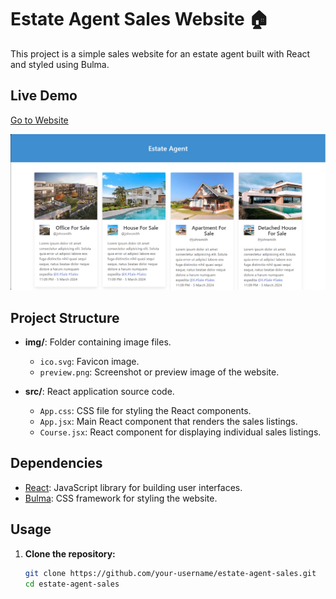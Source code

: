 # Estate Agent Sales Website 🏠

This project is a simple sales website for an estate agent built with React and styled using Bulma.

## Live Demo
[Go to Website](https://react-props-estate-agent.vercel.app)

![Alternatif Metin](./img/5.png)


## Project Structure


  - **img/**: Folder containing image files.
    - `ico.svg`: Favicon image.
    - `preview.png`: Screenshot or preview image of the website.

- **src/**: React application source code.
  - `App.css`: CSS file for styling the React components.
  - `App.jsx`: Main React component that renders the sales listings.
  - `Course.jsx`: React component for displaying individual sales listings.

## Dependencies

- [React](https://reactjs.org/): JavaScript library for building user interfaces.
- [Bulma](https://bulma.io/): CSS framework for styling the website.

## Usage

1. **Clone the repository:**
   ```bash
   git clone https://github.com/your-username/estate-agent-sales.git
   cd estate-agent-sales
